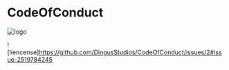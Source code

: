 # CodeOfConduct

![logo](https://github.com/user-attachments/assets/1ab7a12e-a869-49d3-9d6c-c9ace4aed971)

![liencense]https://github.com/DingusStudios/CodeOfConduct/issues/2#issue-2519784245

